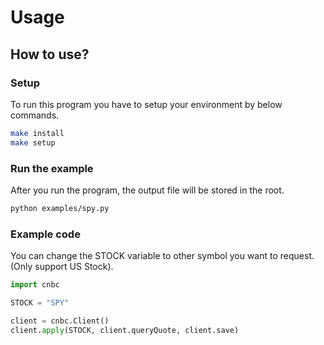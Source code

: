# Usage

## How to use?

### Setup

To run this program you have to setup your environment by below commands.

```bash
make install
make setup
```

### Run the example

After you run the program, the output file will be stored in the root.

```bash
python examples/spy.py
```

### Example code

You can change the STOCK variable to other symbol you want to request. (Only support US Stock).

```python
import cnbc

STOCK = "SPY"

client = cnbc.Client()
client.apply(STOCK, client.queryQuote, client.save)
```
